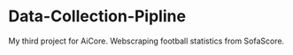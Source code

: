 # Data-Collection-Pipline
My third project for AiCore. Webscraping football statistics from SofaScore.
